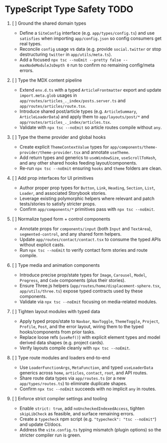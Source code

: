 # TypeScript Type Safety TODO

1. [ ] Ground the shared domain types
   - Define a `SiteConfig` interface (e.g. `app/types/config.ts`) and use `satisfies` when importing `app/config.json` so config consumers get real types.
   - Reconcile `config` usage vs data (e.g. provide `social.twitter` or stop destructuring `twitter` in `app/utils/meta.ts`).
   - Add a focused `npx tsc --noEmit --pretty false --maxNodeModuleJsDepth 0` run to confirm no remaining config/meta errors.

2. [ ] Type the MDX content pipeline
   - Extend `env.d.ts` with a typed `ArticleFrontmatter` export and update `import.meta.glob` usages in `app/routes/articles_._index/posts.server.ts` and `app/routes/articles/route.tsx`.
   - Introduce shared post/article types (e.g. `ArticleSummary`, `ArticleLoaderData`) and apply them to `app/layouts/post/*` and `app/routes/articles_._index/articles.tsx`.
   - Validate with `npx tsc --noEmit` so article routes compile without `any`.

3. [ ] Type the theme provider and global hooks
   - Create explicit `ThemeContextValue` types for `app/components/theme-provider/theme-provider.tsx` and annotate `useTheme`.
   - Add return types and generics to `useWindowSize`, `useScrollToHash`, and any other shared hooks feeding layout/components.
   - Re-run `npx tsc --noEmit` ensuring `hooks` and `theme` folders are clean.

4. [ ] Add prop interfaces for UI primitives
   - Author proper prop types for `Button`, `Link`, `Heading`, `Section`, `List`, `Loader`, and associated Storybook stories.
   - Leverage existing polymorphic helpers where relevant and patch tests/stories to satisfy stricter props.
   - Confirm `app/components/*` primitives pass with `npx tsc --noEmit`.

5. [ ] Normalize typed form + control components
   - Annotate props for `components/input` (both `Input` and `TextArea`), `segmented-control`, and any shared form helpers.
   - Update `app/routes/contact/contact.tsx` to consume the typed APIs without explicit casts.
   - Run `npx tsc --noEmit` to verify contact form stories and route compile.

6. [ ] Type media and animation components
   - Introduce precise prop/state types for `Image`, `Carousel`, `Model`, `Progress`, and `Code` components (plus their stories).
   - Ensure Three.js helpers (`app/routes/home/displacement-sphere.tsx`, `app/utils/three.ts`) expose typed contracts used by these components.
   - Validate via `npx tsc --noEmit` focusing on media-related modules.

7. [ ] Tighten layout modules with typed data
   - Apply typed props/state to `Navbar`, `NavToggle`, `ThemeToggle`, `Project`, `Profile`, `Post`, and the error layout, wiring them to the typed hooks/components from prior tasks.
   - Replace loose refs (`useRef()`) with explicit element types and model derived data shapes (e.g. project cards).
   - Verify layouts compile cleanly with `npx tsc --noEmit`.

8. [ ] Type route modules and loaders end-to-end
   - Use `LoaderFunctionArgs`, `MetaFunction`, and typed `useLoaderData` generics across `home`, `articles`, `contact`, `root`, and API routes.
   - Share route data types via `app/routes.ts` (or a new `app/types/routes.ts`) to eliminate duplicate shapes.
   - Confirm `npx tsc --noEmit` succeeds with no implicit `any` in routes.

9. [ ] Enforce strict compiler settings and tooling
   - Enable `strict: true`, add `noUncheckedIndexedAccess`, tighten `skipLibCheck` as feasible, and surface remaining errors.
   - Create a `typecheck` npm script (e.g. `"typecheck": "tsc --noEmit"`) and update CI/docs.
   - Address the `vite.config.ts` typing mismatch (plugin options) so the stricter compiler run is green.
